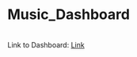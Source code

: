 # Music_Dashboard

 <br> Link to Dashboard: [Link]([https://ewatrocha-music-dashboard-dashboard-app-qalq5q.streamlit.app/](https://suganya2001-music-dashboard.streamlit.app/))

